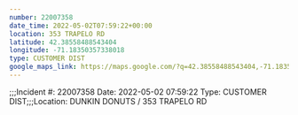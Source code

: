 ```yaml
---
number: 22007358
date_time: 2022-05-02T07:59:22+00:00
location: 353 TRAPELO RD
latitude: 42.38558488543404
longitude: -71.18350357338018
type: CUSTOMER DIST
google_maps_link: https://maps.google.com/?q=42.38558488543404,-71.18350357338018
---
```


;;;Incident #: 22007358  Date: 2022-05-02 07:59:22   Type: CUSTOMER DIST;;;Location: DUNKIN DONUTS / 353 TRAPELO RD
